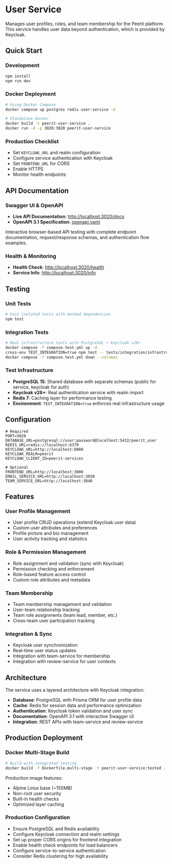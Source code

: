 # User Service

Manages user profiles, roles, and team membership for the Peerit platform. This service handles user data beyond authentication, which is provided by Keycloak.

## Quick Start

### Development

```bash
npm install
npm run dev
```

### Docker Deployment

```bash
# Using Docker Compose
docker compose up postgres redis user-service -d

# Standalone Docker
docker build -t peerit-user-service .
docker run -d -p 3020:3020 peerit-user-service
```

### Production Checklist

- Set `KEYCLOAK_URL` and realm configuration
- Configure service authentication with Keycloak
- Set `FRONTEND_URL` for CORS
- Enable HTTPS
- Monitor health endpoints

## API Documentation

### Swagger UI & OpenAPI

- **Live API Documentation**: <http://localhost:3020/docs>
- **OpenAPI 3.1 Specification**: [openapi.yaml](./openapi.yaml)

Interactive browser-based API testing with complete endpoint documentation, request/response schemas, and authentication flow examples.

### Health & Monitoring

- **Health Check**: <http://localhost:3020/health>
- **Service Info**: <http://localhost:3020/info>

## Testing

### Unit Tests

```bash
# Fast isolated tests with mocked dependencies
npm test
```

### Integration Tests

```bash
# Real infrastructure tests with PostgreSQL + Keycloak v26+
docker compose -f compose.test.yml up -d
cross-env TEST_INTEGRATION=true npm test -- tests/integration/infrastructure.test.js
docker compose -f compose.test.yml down --volumes
```

### Test Infrastructure

- **PostgreSQL 15**: Shared database with separate schemas (public for service, keycloak for auth)
- **Keycloak v26+**: Real authentication service with realm import
- **Redis 7**: Caching layer for performance testing
- **Environment**: `TEST_INTEGRATION=true` enforces real infrastructure usage

## Configuration

```env
# Required
PORT=3020
DATABASE_URL=postgresql://user:password@localhost:5432/peerit_user
REDIS_URL=redis://localhost:6379
KEYCLOAK_URL=http://localhost:8080
KEYCLOAK_REALM=peerit
KEYCLOAK_CLIENT_ID=peerit-services

# Optional
FRONTEND_URL=http://localhost:3000
EMAIL_SERVICE_URL=http://localhost:3030
TEAM_SERVICE_URL=http://localhost:3040
```

## Features

### User Profile Management

- User profile CRUD operations (extend Keycloak user data)
- Custom user attributes and preferences
- Profile picture and bio management
- User activity tracking and statistics

### Role & Permission Management

- Role assignment and validation (sync with Keycloak)
- Permission checking and enforcement
- Role-based feature access control
- Custom role attributes and metadata

### Team Membership

- Team membership management and validation
- User-team relationship tracking
- Team role assignments (team lead, member, etc.)
- Cross-team user participation tracking

### Integration & Sync

- Keycloak user synchronization
- Real-time user status updates
- Integration with team-service for membership
- Integration with review-service for user contexts



## Architecture

The service uses a layered architecture with Keycloak integration:

- **Database**: PostgreSQL with Prisma ORM for user profile data
- **Cache**: Redis for session data and performance optimization
- **Authentication**: Keycloak token validation and user sync
- **Documentation**: OpenAPI 3.1 with interactive Swagger UI
- **Integration**: REST APIs with team-service and review-service

## Production Deployment

### Docker Multi-Stage Build

```bash
# Build with integrated testing
docker build -f Dockerfile.multi-stage -t peerit-user-service:tested .
```

Production image features:

- Alpine Linux base (~150MB)
- Non-root user security
- Built-in health checks
- Optimized layer caching

### Production Configuration

- Ensure PostgreSQL and Redis availability
- Configure Keycloak connection and realm settings
- Set up proper CORS origins for frontend integration
- Enable health check endpoints for load balancers
- Configure service-to-service authentication
- Consider Redis clustering for high availability
